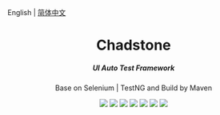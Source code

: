 English | [简体中文](./README.md)

<h1 align="center">Chadstone</h1>

<h5 align="center">UI Auto Test Framework</h5>
<p align="center">Base on Selenium | TestNG and Build by Maven</p>

<p align="center">
  <a href="https://github.com/Jia-Jingnan/Chadstone"><img src="https://img.shields.io/badge/chadstone-1.1.0-brightgreen.svg"></a>
  <a><img src="https://img.shields.io/badge/env-Maven|TestNG|Selenium-lightgrey.svg"></a>
  <a><img src="https://img.shields.io/badge/language-Java-red.svg"></a>
  <a><img src="https://img.shields.io/badge/ide-IntelliJ IDEA-yellow.svg"></a>
  <a><img src="https://img.shields.io/badge/vcs-Git-orange.svg"></a>
  <a><img src="https://img.shields.io/badge/ci|cd-Jenkins-yellowgreen.svg"></a>
  <a><img src="https://img.shields.io/badge/license-MIT-blue.svg"></a>
</p>
